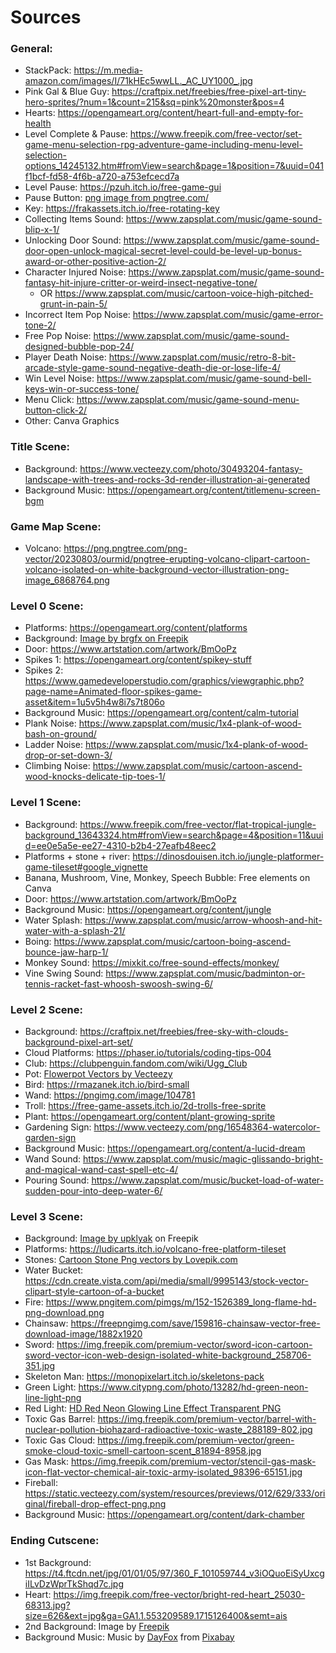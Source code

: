 # Sources

### General:

-   StackPack: https://m.media-amazon.com/images/I/71kHEc5wwLL._AC_UY1000_.jpg
-   Pink Gal & Blue Guy: https://craftpix.net/freebies/free-pixel-art-tiny-hero-sprites/?num=1&count=215&sq=pink%20monster&pos=4
-   Hearts: https://opengameart.org/content/heart-full-and-empty-for-health
-   Level Complete & Pause: https://www.freepik.com/free-vector/set-game-menu-selection-rpg-adventure-game-including-menu-level-selection-options_14245132.htm#fromView=search&page=1&position=7&uuid=041f1bcf-fd58-4f6b-a720-a753efcecd7a
-   Level Pause: https://pzuh.itch.io/free-game-gui
-   Pause Button: <a href='https://pngtree.com/freepng/casual-game-button-set-stock-illustration_5981555.html'>png image from pngtree.com/</a>
-   Key: https://frakassets.itch.io/free-rotating-key
-   Collecting Items Sound: https://www.zapsplat.com/music/game-sound-blip-x-1/
-   Unlocking Door Sound: https://www.zapsplat.com/music/game-sound-door-open-unlock-magical-secret-level-could-be-level-up-bonus-award-or-other-positive-action-2/
-   Character Injured Noise: https://www.zapsplat.com/music/game-sound-fantasy-hit-injure-critter-or-weird-insect-negative-tone/
    -   OR https://www.zapsplat.com/music/cartoon-voice-high-pitched-grunt-in-pain-5/
-   Incorrect Item Pop Noise: https://www.zapsplat.com/music/game-error-tone-2/
-   Free Pop Noise: https://www.zapsplat.com/music/game-sound-designed-bubble-pop-24/
-   Player Death Noise: https://www.zapsplat.com/music/retro-8-bit-arcade-style-game-sound-negative-death-die-or-lose-life-4/
-   Win Level Noise: https://www.zapsplat.com/music/game-sound-bell-keys-win-or-success-tone/
-   Menu Click: https://www.zapsplat.com/music/game-sound-menu-button-click-2/
-   Other: Canva Graphics

### Title Scene:

-   Background: https://www.vecteezy.com/photo/30493204-fantasy-landscape-with-trees-and-rocks-3d-render-illustration-ai-generated
-   Background Music: https://opengameart.org/content/titlemenu-screen-bgm

### Game Map Scene:

-   Volcano: https://png.pngtree.com/png-vector/20230803/ourmid/pngtree-erupting-volcano-clipart-cartoon-volcano-isolated-on-white-background-vector-illustration-png-image_6868764.png

### Level 0 Scene:

-   Platforms: https://opengameart.org/content/platforms
-   Background: <a href="https://www.freepik.com/free-vector/nature-roadside-background-scene_40169781.htm#from_view=detail_alsolike">Image by brgfx on Freepik</a>
-   Door: https://www.artstation.com/artwork/BmOoPz
-   Spikes 1: https://opengameart.org/content/spikey-stuff
-   Spikes 2: https://www.gamedeveloperstudio.com/graphics/viewgraphic.php?page-name=Animated-floor-spikes-game-asset&item=1u5v5h4w8i7s7t806o
-   Background Music: https://opengameart.org/content/calm-tutorial
-   Plank Noise: https://www.zapsplat.com/music/1x4-plank-of-wood-bash-on-ground/
-   Ladder Noise: https://www.zapsplat.com/music/1x4-plank-of-wood-drop-or-set-down-3/
-   Climbing Noise: https://www.zapsplat.com/music/cartoon-ascend-wood-knocks-delicate-tip-toes-1/

### Level 1 Scene:

-   Background: https://www.freepik.com/free-vector/flat-tropical-jungle-background_13643324.htm#fromView=search&page=4&position=11&uuid=ee0e5a5e-ee27-4310-b2b4-27eafb48eec2
-   Platforms + stone + river: https://dinosdouisen.itch.io/jungle-platformer-game-tileset#google_vignette
-   Banana, Mushroom, Vine, Monkey, Speech Bubble: Free elements on Canva
-   Door: https://www.artstation.com/artwork/BmOoPz
-   Background Music: https://opengameart.org/content/jungle
-   Water Splash: https://www.zapsplat.com/music/arrow-whoosh-and-hit-water-with-a-splash-21/
-   Boing: https://www.zapsplat.com/music/cartoon-boing-ascend-bounce-jaw-harp-1/
-   Monkey Sound: https://mixkit.co/free-sound-effects/monkey/
-   Vine Swing Sound: https://www.zapsplat.com/music/badminton-or-tennis-racket-fast-whoosh-swoosh-swing-6/

### Level 2 Scene:

-   Background: https://craftpix.net/freebies/free-sky-with-clouds-background-pixel-art-set/
-   Cloud Platforms: https://phaser.io/tutorials/coding-tips-004
-   Club: https://clubpenguin.fandom.com/wiki/Ugg_Club
-   Pot: [<a href="https://www.vecteezy.com/free-vector/flowerpot">Flowerpot Vectors by Vecteezy</a>](https://www.vecteezy.com/vector-art/14150763-plant-pot-icon-cartoon-vector-farm-tool)
-   Bird: https://rmazanek.itch.io/bird-small
-   Wand: https://pngimg.com/image/104781
-   Troll: https://free-game-assets.itch.io/2d-trolls-free-sprite
-   Plant: https://opengameart.org/content/plant-growing-sprite
-   Gardening Sign: https://www.vecteezy.com/png/16548364-watercolor-garden-sign
-   Background Music: https://opengameart.org/content/a-lucid-dream
-   Wand Sound: https://www.zapsplat.com/music/magic-glissando-bright-and-magical-wand-cast-spell-etc-4/
-   Pouring Sound: https://www.zapsplat.com/music/bucket-load-of-water-sudden-pour-into-deep-water-6/

### Level 3 Scene:

-   Background: <a href="https://www.freepik.com/free-vector/cave-with-molten-lava-spark-game-background_38720914.htm">Image by upklyak</a> on Freepik
-   Platforms: https://ludicarts.itch.io/volcano-free-platform-tileset
-   Stones: <a href="https://lovepik.com/images/png-cartoon-stone.html">Cartoon Stone Png vectors by Lovepik.com</a>
-   Water Bucket: https://cdn.create.vista.com/api/media/small/9995143/stock-vector-clipart-style-cartoon-of-a-bucket
-   Fire: https://www.pngitem.com/pimgs/m/152-1526389_long-flame-hd-png-download.png
-   Chainsaw: https://freepngimg.com/save/159816-chainsaw-vector-free-download-image/1882x1920
-   Sword: https://img.freepik.com/premium-vector/sword-icon-cartoon-sword-vector-icon-web-design-isolated-white-background_258706-351.jpg
-   Skeleton Man: https://monopixelart.itch.io/skeletons-pack
-   Green Light: https://www.citypng.com/photo/13282/hd-green-neon-line-light-png
-   Red Light: <a href="https://www.citypng.com/png-download/13205" > HD Red Neon Glowing Line Effect Transparent PNG </a>
-   Toxic Gas Barrel: https://img.freepik.com/premium-vector/barrel-with-nuclear-pollution-biohazard-radioactive-toxic-waste_288189-802.jpg
-   Toxic Gas Cloud: https://img.freepik.com/premium-vector/green-smoke-cloud-toxic-smell-cartoon-scent_81894-8958.jpg
-   Gas Mask: https://img.freepik.com/premium-vector/stencil-gas-mask-icon-flat-vector-chemical-air-toxic-army-isolated_98396-65151.jpg
-   Fireball: https://static.vecteezy.com/system/resources/previews/012/629/333/original/fireball-drop-effect-png.png
-   Background Music: https://opengameart.org/content/dark-chamber

### Ending Cutscene:

-   1st Background: https://t4.ftcdn.net/jpg/01/01/05/97/360_F_101059744_v3iOQuoEiSyUxcgiILvDzWprTkShqd7c.jpg
-   Heart: https://img.freepik.com/free-vector/bright-red-heart_25030-68313.jpg?size=626&ext=jpg&ga=GA1.1.553209589.1715126400&semt=ais
-   2nd Background: Image by <a href="https://www.freepik.com/free-vector/hand-painted-watercolor-pastel-sky-background_13446984.htm#query=cloud%20wallpaper&position=1&from_view=keyword&track=ais_user&uuid=9389f922-031f-4b8b-93b8-34b09145c08f">Freepik</a>
-   Background Music: Music by <a href="https://pixabay.com/users/dayfox-29184718/?utm_source=link-attribution&utm_medium=referral&utm_campaign=music&utm_content=121561">DayFox</a> from <a href="https://pixabay.com/music//?utm_source=link-attribution&utm_medium=referral&utm_campaign=music&utm_content=121561">Pixabay</a>
